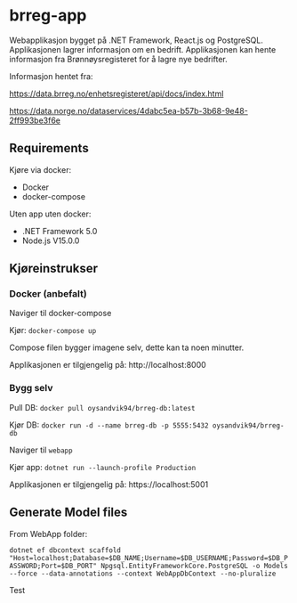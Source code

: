 # brreg-app

Webapplikasjon bygget på .NET Framework, React.js og PostgreSQL.
Applikasjonen lagrer informasjon om en bedrift. Applikasjonen kan hente informasjon fra Brønnøysregisteret for å lagre nye bedrifter.

Informasjon hentet fra:

https://data.brreg.no/enhetsregisteret/api/docs/index.html

https://data.norge.no/dataservices/4dabc5ea-b57b-3b68-9e48-2ff993be3f6e

## Requirements

Kjøre via docker:

* Docker
* docker-compose

Uten app uten docker:

* .NET Framework 5.0
* Node.js V15.0.0

## Kjøreinstrukser

### Docker (anbefalt)

Naviger til docker-compose

Kjør:
`docker-compose up`

Compose filen bygger imagene selv, dette kan ta noen minutter. 

Applikasjonen er tilgjengelig på:
http://localhost:8000

### Bygg selv

Pull DB:
`docker pull oysandvik94/brreg-db:latest`

Kjør DB:
`docker run -d --name brreg-db -p 5555:5432 oysandvik94/brreg-db`

Naviger til `webapp`

Kjør app:
`dotnet run --launch-profile Production`

Applikasjonen er tilgjengelig på:
https://localhost:5001

## Generate Model files
From WebApp folder:

`dotnet ef dbcontext scaffold "Host=localhost;Database=$DB_NAME;Username=$DB_USERNAME;Password=$DB_PASSWORD;Port=$DB_PORT" Npgsql.EntityFrameworkCore.PostgreSQL -o Models --force --data-annotations --context WebAppDbContext --no-pluralize`

Test
